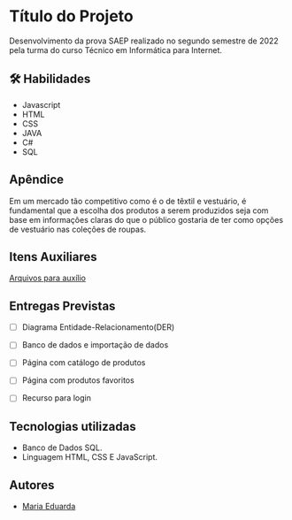 # Título do Projeto

Desenvolvimento da prova SAEP realizado 
no segundo semestre de 2022 pela turma do
curso Técnico em Informática para Internet.

## 🛠 Habilidades
- Javascript 
- HTML 
- CSS
- JAVA
- C#
- SQL


## Apêndice

Em um mercado tão competitivo como é o de têxtil e vestuário, 
é fundamental que a escolha dos produtos a serem produzidos seja
com base em informaçôes claras do que o público gostaria de ter
como opções de vestuário nas coleçôes de roupas.

## Itens Auxiliares 

 [Arquivos para auxílio](https://github.com/dudinhaaaaax)


## Entregas Previstas 

- [ ]  Diagrama Entidade-Relacionamento(DER)
- [ ]  Banco de dados e importação de dados 
- [ ]  Página com catálogo de produtos
- [ ]  Página com produtos favoritos
- [ ]  Recurso para login


## Tecnologias utilizadas

- Banco de Dados SQL.
- Linguagem HTML, CSS E JavaScript.
## Autores

- [Maria Eduarda ](https://github.com/dudinhaaaaax)

